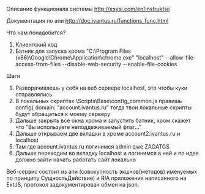 Описание функционала системы
http://esysi.com/en/instruktsii

Документация по апи
http://doc.ivantus.ru/functions_func.html

Что нам понадобится?
1. Клиентский код
2. Батник для запуска хрома
"C:\Program Files (x86)\Google\Chrome\Application\chrome.exe" "localhost" --allow-file-access-from-files --disable-web-security --enable-file-cookies

Шаги
1. Разворачиваешь у себя на веб сервере localhost, это чтобы куки отправлялись
2. В локальных скриптах \Scripts\Base\config_common.js правишь config{ domain: "account.ivantus.ru"
тогда твои локальные скрипты будут обращаться к моему серверу
3. Дальше закрыть все окна хрома и запустить батник, хром скажет что "Вы используете неподдеживаемый флаг..."
4. Дальше открываем две вкладки в хроме account2.ivantus.ru и localhost
5. Там где account.ivantus.ru логинимся admin qwe ZAOATGS
6. Дальше переходим во вкладку localhost и логинимся в ней и по идее должно зайти начать работать сайт локально


Веб-сервис состоит из апи (совокупность экшнов(методов) именуемых по принципу СущностьДействие)
и RIA приложения написанного на ExtJS, протокол задокументирован обмен на json.
